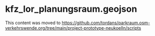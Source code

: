 # kfz_lor_planungsraum.geojson

This content was moved to https://github.com/tordans/parkraum.osm-verkehrswende.org/tree/main/project-prototype-neukoelln/scripts
